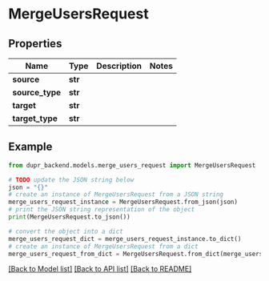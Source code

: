 # MergeUsersRequest


## Properties

Name | Type | Description | Notes
------------ | ------------- | ------------- | -------------
**source** | **str** |  | 
**source_type** | **str** |  | 
**target** | **str** |  | 
**target_type** | **str** |  | 

## Example

```python
from dupr_backend.models.merge_users_request import MergeUsersRequest

# TODO update the JSON string below
json = "{}"
# create an instance of MergeUsersRequest from a JSON string
merge_users_request_instance = MergeUsersRequest.from_json(json)
# print the JSON string representation of the object
print(MergeUsersRequest.to_json())

# convert the object into a dict
merge_users_request_dict = merge_users_request_instance.to_dict()
# create an instance of MergeUsersRequest from a dict
merge_users_request_from_dict = MergeUsersRequest.from_dict(merge_users_request_dict)
```
[[Back to Model list]](../README.md#documentation-for-models) [[Back to API list]](../README.md#documentation-for-api-endpoints) [[Back to README]](../README.md)


